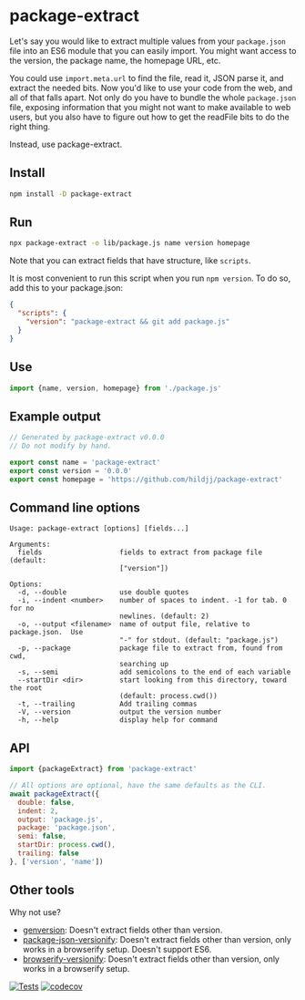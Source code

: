 # package-extract

Let's say you would like to extract multiple values from your `package.json`
file into an ES6 module that you can easily import.  You might want access to
the version, the package name, the homepage URL, etc.

You could use `import.meta.url` to find the file, read it, JSON parse it, and
extract the needed bits.  Now you'd like to use your code from the web, and
all of that falls apart.  Not only do you have to bundle the whole
`package.json` file, exposing information that you might not want to make
available to web users, but you also have to figure out how to get the
readFile bits to do the right thing.

Instead, use package-extract.

## Install

```sh
npm install -D package-extract
```

## Run

```sh
npx package-extract -o lib/package.js name version homepage
```

Note that you can extract fields that have structure, like `scripts`.

It is most convenient to run this script when you run `npm version`.  To do
so, add this to your package.json:

```json
{
  "scripts": {
    "version": "package-extract && git add package.js"
  }
}
```

## Use

```js
import {name, version, homepage} from './package.js'
```

## Example output

```js
// Generated by package-extract v0.0.0
// Do not modify by hand.

export const name = 'package-extract'
export const version = '0.0.0'
export const homepage = 'https://github.com/hildjj/package-extract'
```

## Command line options

```text
Usage: package-extract [options] [fields...]

Arguments:
  fields                   fields to extract from package file (default:
                           ["version"])

Options:
  -d, --double             use double quotes
  -i, --indent <number>    number of spaces to indent. -1 for tab. 0 for no
                           newlines. (default: 2)
  -o, --output <filename>  name of output file, relative to package.json.  Use
                           "-" for stdout. (default: "package.js")
  -p, --package            package file to extract from, found from cwd,
                           searching up
  -s, --semi               add semicolons to the end of each variable
  --startDir <dir>         start looking from this directory, toward the root
                           (default: process.cwd())
  -t, --trailing           Add trailing commas
  -V, --version            output the version number
  -h, --help               display help for command
```

## API

```js
import {packageExtract} from 'package-extract'

// All options are optional, have the same defaults as the CLI.
await packageExtract({
  double: false,
  indent: 2,
  output: 'package.js',
  package: 'package.json',
  semi: false,
  startDir: process.cwd(),
  trailing: false
}, ['version', 'name'])
```

## Other tools

Why not use?

- [genversion](https://github.com/axelpale/genversion): Doesn't extract fields
  other than version.
- [package-json-versionify](https://github.com/nolanlawson/package-json-versionify):
  Doesn't extract fields other than version, only works in a browserify setup.
  Doesn't support ES6.
- [browserify-versionify](https://github.com/webpro/versionify): Doesn't
  extract fields other than version, only works in a browserify setup.

[![Tests](https://github.com/hildjj/package-extract/actions/workflows/node.js.yml/badge.svg)](https://github.com/hildjj/package-extract/actions/workflows/node.js.yml)
[![codecov](https://codecov.io/gh/hildjj/package-extract/branch/main/graph/badge.svg?token=KS07IJA51Z)](https://codecov.io/gh/hildjj/package-extract)
